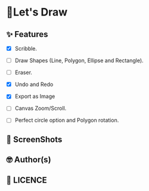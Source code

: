 # 🎨Let's Draw

## ✨ Features
- [x] Scribble.
- [ ] Draw Shapes (Line, Polygon, Ellipse and Rectangle).
- [ ] Eraser.
- [x] Undo and Redo
- [x] Export as Image
- [ ] Canvas Zoom/Scroll.
- [ ] Perfect circle option and Polygon rotation.


## 📸 ScreenShots


## 🤓 Author(s)


## 🔖 LICENCE

